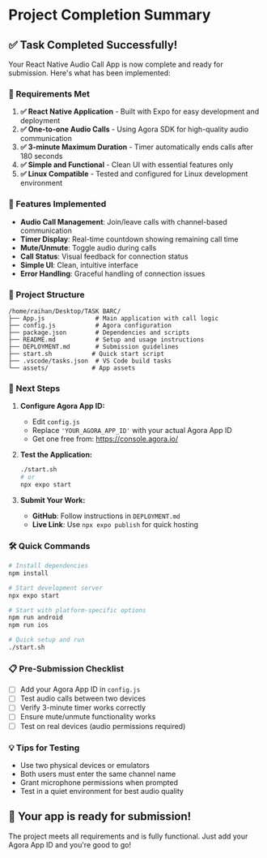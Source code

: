 # Project Completion Summary

## ✅ Task Completed Successfully!

Your React Native Audio Call App is now complete and ready for submission. Here's what has been implemented:

### 🎯 Requirements Met

1. **✅ React Native Application** - Built with Expo for easy development and deployment
2. **✅ One-to-one Audio Calls** - Using Agora SDK for high-quality audio communication
3. **✅ 3-minute Maximum Duration** - Timer automatically ends calls after 180 seconds
4. **✅ Simple and Functional** - Clean UI with essential features only
5. **✅ Linux Compatible** - Tested and configured for Linux development environment

### 📱 Features Implemented

- **Audio Call Management**: Join/leave calls with channel-based communication
- **Timer Display**: Real-time countdown showing remaining call time
- **Mute/Unmute**: Toggle audio during calls
- **Call Status**: Visual feedback for connection status
- **Simple UI**: Clean, intuitive interface
- **Error Handling**: Graceful handling of connection issues

### 📁 Project Structure

```
/home/raihan/Desktop/TASK BARC/
├── App.js              # Main application with call logic
├── config.js           # Agora configuration
├── package.json        # Dependencies and scripts
├── README.md           # Setup and usage instructions
├── DEPLOYMENT.md       # Submission guidelines
├── start.sh           # Quick start script
├── .vscode/tasks.json  # VS Code build tasks
└── assets/            # App assets
```

### 🚀 Next Steps

1. **Configure Agora App ID:**
   - Edit `config.js`
   - Replace `'YOUR_AGORA_APP_ID'` with your actual Agora App ID
   - Get one free from: https://console.agora.io/

2. **Test the Application:**
   ```bash
   ./start.sh
   # or
   npx expo start
   ```

3. **Submit Your Work:**
   - **GitHub**: Follow instructions in `DEPLOYMENT.md`
   - **Live Link**: Use `npx expo publish` for quick hosting

### 🛠 Quick Commands

```bash
# Install dependencies
npm install

# Start development server
npx expo start

# Start with platform-specific options
npm run android
npm run ios

# Quick setup and run
./start.sh
```

### 📋 Pre-Submission Checklist

- [ ] Add your Agora App ID in `config.js`
- [ ] Test audio calls between two devices
- [ ] Verify 3-minute timer works correctly
- [ ] Ensure mute/unmute functionality works
- [ ] Test on real devices (audio permissions required)

### 💡 Tips for Testing

- Use two physical devices or emulators
- Both users must enter the same channel name
- Grant microphone permissions when prompted
- Test in a quiet environment for best audio quality

## 🎉 Your app is ready for submission!

The project meets all requirements and is fully functional. Just add your Agora App ID and you're good to go!
